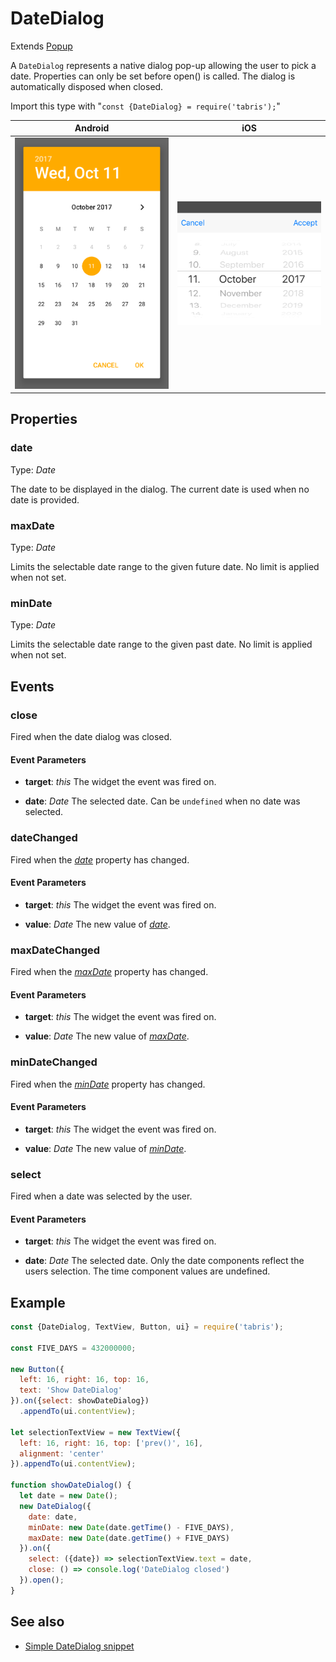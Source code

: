 ---
---
# DateDialog

Extends [Popup](Popup.md)

A `DateDialog` represents a native dialog pop-up allowing the user to pick a date. Properties can only be set before open() is called. The dialog is automatically disposed when closed.

Import this type with "`const {DateDialog} = require('tabris');`"

Android | iOS
--- | ---
![DateDialog on Android](img/android/DateDialog.png) | ![DateDialog on iOS](img/ios/DateDialog.png)

## Properties

### date


Type: *Date*

The date to be displayed in the dialog. The current date is used when no date is provided.

### maxDate


Type: *Date*

Limits the selectable date range to the given future date. No limit is applied when not set.

### minDate


Type: *Date*

Limits the selectable date range to the given past date. No limit is applied when not set.


## Events

### close

Fired when the date dialog was closed.

#### Event Parameters 
- **target**: *this*
    The widget the event was fired on.

- **date**: *Date*
    The selected date. Can be `undefined` when no date was selected.


### dateChanged

Fired when the [*date*](#date) property has changed.

#### Event Parameters 
- **target**: *this*
    The widget the event was fired on.

- **value**: *Date*
    The new value of [*date*](#date).


### maxDateChanged

Fired when the [*maxDate*](#maxDate) property has changed.

#### Event Parameters 
- **target**: *this*
    The widget the event was fired on.

- **value**: *Date*
    The new value of [*maxDate*](#maxDate).


### minDateChanged

Fired when the [*minDate*](#minDate) property has changed.

#### Event Parameters 
- **target**: *this*
    The widget the event was fired on.

- **value**: *Date*
    The new value of [*minDate*](#minDate).


### select

Fired when a date was selected by the user.

#### Event Parameters 
- **target**: *this*
    The widget the event was fired on.

- **date**: *Date*
    The selected date. Only the date components reflect the users selection. The time component values are undefined.





## Example
```js
const {DateDialog, TextView, Button, ui} = require('tabris');

const FIVE_DAYS = 432000000;

new Button({
  left: 16, right: 16, top: 16,
  text: 'Show DateDialog'
}).on({select: showDateDialog})
  .appendTo(ui.contentView);

let selectionTextView = new TextView({
  left: 16, right: 16, top: ['prev()', 16],
  alignment: 'center'
}).appendTo(ui.contentView);

function showDateDialog() {
  let date = new Date();
  new DateDialog({
    date: date,
    minDate: new Date(date.getTime() - FIVE_DAYS),
    maxDate: new Date(date.getTime() + FIVE_DAYS)
  }).on({
    select: ({date}) => selectionTextView.text = date,
    close: () => console.log('DateDialog closed')
  }).open();
}
```
## See also

- [Simple DateDialog snippet](https://github.com/eclipsesource/tabris-js/tree/v2.7.0/snippets/datedialog.js)
